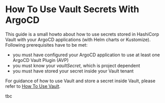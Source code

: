 # How To Use Vault Secrets With ArgoCD

This guide is a small howto about how to use secrets stored in HashiCorp Vault with your ArgoCD applications (with Helm
charts or Kustomize). Following prerequisites have to be met:

- you must have configured your ArgoCD application to use at least one ArgoCD Vault Plugin (AVP)
- you must know your _vaultSecret_, which is project dependent
- you must have stored your secret inside your Vault tenant

For guidance of how to use Vault and store a secret inside Vault, please refer to
[How To Use Vault](how-to-use-vault.md).

tbc